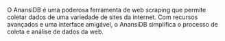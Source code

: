 O AnansiDB é uma poderosa ferramenta de web scraping que permite coletar dados de uma variedade de sites da internet. Com recursos avançados e uma interface amigável, o AnansiDB simplifica o processo de coleta e análise de dados da web.

